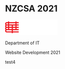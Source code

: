 <h1>NZCSA 2021</h1>
<img src="img/career/logo.png">

Department of IT

Website Development 2021

test4
